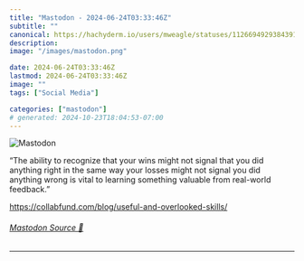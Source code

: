 ```yaml
---
title: "Mastodon - 2024-06-24T03:33:46Z"
subtitle: ""
canonical: https://hachyderm.io/users/mweagle/statuses/112669492938439149
description:
image: "/images/mastodon.png"

date: 2024-06-24T03:33:46Z
lastmod: 2024-06-24T03:33:46Z
image: ""
tags: ["Social Media"]

categories: ["mastodon"]
# generated: 2024-10-23T18:04:53-07:00
---
```

![Mastodon](/images/mastodon.png)

<p>“The ability to recognize that your wins might not signal that you did anything right in the same way your losses might not signal you did anything wrong is vital to learning something valuable from real-world feedback.”</p><p><a href="https://collabfund.com/blog/useful-and-overlooked-skills/" target="_blank" rel="nofollow noopener noreferrer" translate="no"><span class="invisible">https://</span><span class="ellipsis">collabfund.com/blog/useful-and</span><span class="invisible">-overlooked-skills/</span></a></p>


###### [Mastodon Source 🐘](https://hachyderm.io/@mweagle/112669492938439149)

___
